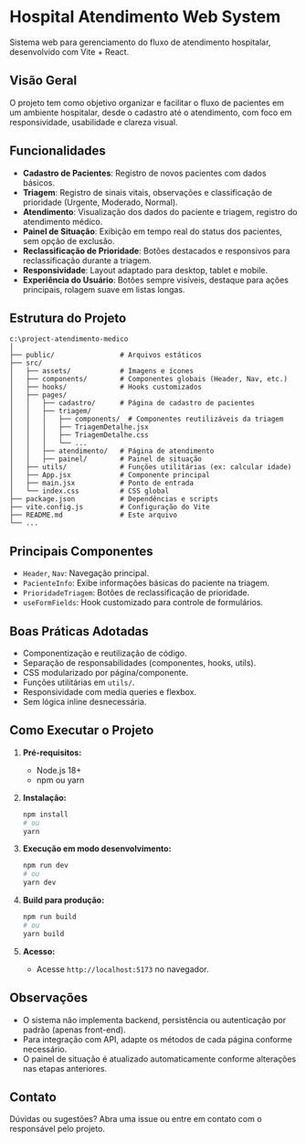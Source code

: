 # Hospital Atendimento Web System

Sistema web para gerenciamento do fluxo de atendimento hospitalar, desenvolvido com Vite + React.

## Visão Geral

O projeto tem como objetivo organizar e facilitar o fluxo de pacientes em um ambiente hospitalar, desde o cadastro até o atendimento, com foco em responsividade, usabilidade e clareza visual.

## Funcionalidades

- **Cadastro de Pacientes**: Registro de novos pacientes com dados básicos.
- **Triagem**: Registro de sinais vitais, observações e classificação de prioridade (Urgente, Moderado, Normal).
- **Atendimento**: Visualização dos dados do paciente e triagem, registro do atendimento médico.
- **Painel de Situação**: Exibição em tempo real do status dos pacientes, sem opção de exclusão.
- **Reclassificação de Prioridade**: Botões destacados e responsivos para reclassificação durante a triagem.
- **Responsividade**: Layout adaptado para desktop, tablet e mobile.
- **Experiência do Usuário**: Botões sempre visíveis, destaque para ações principais, rolagem suave em listas longas.

## Estrutura do Projeto

```
c:\project-atendimento-medico
│
├── public/                # Arquivos estáticos
├── src/
│   ├── assets/            # Imagens e ícones
│   ├── components/        # Componentes globais (Header, Nav, etc.)
│   ├── hooks/             # Hooks customizados
│   ├── pages/
│   │   ├── cadastro/      # Página de cadastro de pacientes
│   │   ├── triagem/
│   │   │   ├── components/  # Componentes reutilizáveis da triagem
│   │   │   ├── TriagemDetalhe.jsx
│   │   │   ├── TriagemDetalhe.css
│   │   │   └── ...
│   │   ├── atendimento/   # Página de atendimento
│   │   ├── painel/        # Painel de situação
│   ├── utils/             # Funções utilitárias (ex: calcular idade)
│   ├── App.jsx            # Componente principal
│   ├── main.jsx           # Ponto de entrada
│   └── index.css          # CSS global
├── package.json           # Dependências e scripts
├── vite.config.js         # Configuração do Vite
├── README.md              # Este arquivo
└── ...
```

## Principais Componentes

- `Header`, `Nav`: Navegação principal.
- `PacienteInfo`: Exibe informações básicas do paciente na triagem.
- `PrioridadeTriagem`: Botões de reclassificação de prioridade.
- `useFormFields`: Hook customizado para controle de formulários.

## Boas Práticas Adotadas

- Componentização e reutilização de código.
- Separação de responsabilidades (componentes, hooks, utils).
- CSS modularizado por página/componente.
- Funções utilitárias em `utils/`.
- Responsividade com media queries e flexbox.
- Sem lógica inline desnecessária.

## Como Executar o Projeto

1. **Pré-requisitos:**
   - Node.js 18+
   - npm ou yarn

2. **Instalação:**
   ```bash
   npm install
   # ou
   yarn
   ```

3. **Execução em modo desenvolvimento:**
   ```bash
   npm run dev
   # ou
   yarn dev
   ```

4. **Build para produção:**
   ```bash
   npm run build
   # ou
   yarn build
   ```

5. **Acesso:**
   - Acesse `http://localhost:5173` no navegador.

## Observações

- O sistema não implementa backend, persistência ou autenticação por padrão (apenas front-end).
- Para integração com API, adapte os métodos de cada página conforme necessário.
- O painel de situação é atualizado automaticamente conforme alterações nas etapas anteriores.

## Contato

Dúvidas ou sugestões? Abra uma issue ou entre em contato com o responsável pelo projeto.
